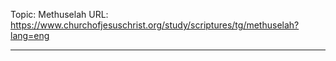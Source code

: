 Topic: Methuselah
URL: https://www.churchofjesuschrist.org/study/scriptures/tg/methuselah?lang=eng

---

